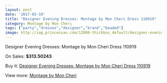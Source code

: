 ```yaml
---
layout: post
date: '2017-03-19'
title: "Designer Evening Dresses: Montage by Mon Cheri Dress 110919"
category: Montage by Mon Cheri
tags: ["party","dresses","designer","brand","beaded"]
image: http://img.princessan.com/12080-thickbox_default/designer-evening-dresses-montage-by-mon-cheri-dress-110919.jpg
---
```

Designer Evening Dresses: Montage by Mon Cheri Dress 110919

On Sales: **$313.50243**
<a href="https://www.princessan.com/en/montage-by-mon-cheri/5684-designer-evening-dresses-montage-by-mon-cheri-dress-110919.html"><amp-img layout="responsive" width="600" height="600" src="//img.princessan.com/12080-thickbox_default/designer-evening-dresses-montage-by-mon-cheri-dress-110919.jpg" alt="Designer Evening Dresses: Montage by Mon Cheri Dress 110919 0" /></a>

Buy it: [Designer Evening Dresses: Montage by Mon Cheri Dress 110919](https://www.princessan.com/en/montage-by-mon-cheri/5684-designer-evening-dresses-montage-by-mon-cheri-dress-110919.html "Designer Evening Dresses: Montage by Mon Cheri Dress 110919")

View more: [Montage by Mon Cheri](https://www.princessan.com/en/45-montage-by-mon-cheri "Montage by Mon Cheri")